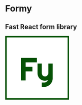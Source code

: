 # Formy

## Fast React form library

![Formy](https://github.com/dusanjovanov/formy/blob/master/logo.png 'Formy')
